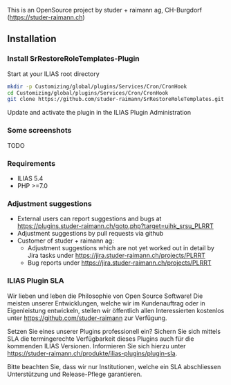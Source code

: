 This is an OpenSource project by studer + raimann ag, CH-Burgdorf (https://studer-raimann.ch)

## Installation

### Install SrRestoreRoleTemplates-Plugin
Start at your ILIAS root directory
```bash
mkdir -p Customizing/global/plugins/Services/Cron/CronHook
cd Customizing/global/plugins/Services/Cron/CronHook
git clone https://github.com/studer-raimann/SrRestoreRoleTemplates.git SrRestoreRoleTemplates
```
Update and activate the plugin in the ILIAS Plugin Administration

### Some screenshots
TODO

### Requirements
* ILIAS 5.4
* PHP >=7.0

### Adjustment suggestions
* External users can report suggestions and bugs at https://plugins.studer-raimann.ch/goto.php?target=uihk_srsu_PLRRT
* Adjustment suggestions by pull requests via github
* Customer of studer + raimann ag: 
	* Adjustment suggestions which are not yet worked out in detail by Jira tasks under https://jira.studer-raimann.ch/projects/PLRRT
	* Bug reports under https://jira.studer-raimann.ch/projects/PLRRT

### ILIAS Plugin SLA
Wir lieben und leben die Philosophie von Open Source Software! Die meisten unserer Entwicklungen, welche wir im Kundenauftrag oder in Eigenleistung entwickeln, stellen wir öffentlich allen Interessierten kostenlos unter https://github.com/studer-raimann zur Verfügung.

Setzen Sie eines unserer Plugins professionell ein? Sichern Sie sich mittels SLA die termingerechte Verfügbarkeit dieses Plugins auch für die kommenden ILIAS Versionen. Informieren Sie sich hierzu unter https://studer-raimann.ch/produkte/ilias-plugins/plugin-sla.

Bitte beachten Sie, dass wir nur Institutionen, welche ein SLA abschliessen Unterstützung und Release-Pflege garantieren.
